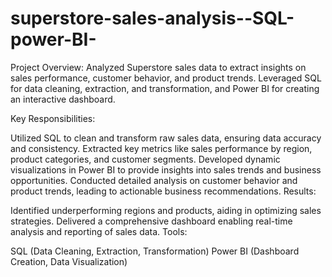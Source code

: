 # superstore-sales-analysis--SQL-power-BI-
Project Overview:
Analyzed Superstore sales data to extract insights on sales performance, customer behavior, and product trends. Leveraged SQL for data cleaning, extraction, and transformation, and Power BI for creating an interactive dashboard.

Key Responsibilities:

Utilized SQL to clean and transform raw sales data, ensuring data accuracy and consistency.
Extracted key metrics like sales performance by region, product categories, and customer segments.
Developed dynamic visualizations in Power BI to provide insights into sales trends and business opportunities.
Conducted detailed analysis on customer behavior and product trends, leading to actionable business recommendations.
Results:

Identified underperforming regions and products, aiding in optimizing sales strategies.
Delivered a comprehensive dashboard enabling real-time analysis and reporting of sales data.
Tools:

SQL (Data Cleaning, Extraction, Transformation)
Power BI (Dashboard Creation, Data Visualization)
